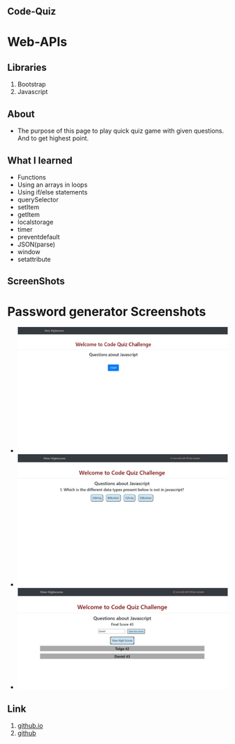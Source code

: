 ## Code-Quiz
# Web-APIs



## Libraries
1. Bootstrap
2. Javascript

## About
- The purpose of this page to play quick quiz game with given questions. And to get highest point.

## What I learned
- Functions
- Using an arrays in loops
- Using if/else statements
- querySelector
- setItem
- getItem
- localstorage
- timer
- preventdefault
- JSON(parse)
- window
- setattribute

## ScreenShots

# Password generator Screenshots
- ![Mainpage](./assets/screenshots/MainPage.jpg)
- ![Questionpage](./assets/screenshots/Questionanswerswithtimer.jpg)
- ![Scorepage](./assets/screenshots/Highscores.jpg)


## Link
1. [github.io](https://tolgas92.github.io/Web-APIs-Code-Quiz/)
2. [github](https://github.com/TolgaS92/Web-APIs-Code-Quiz)